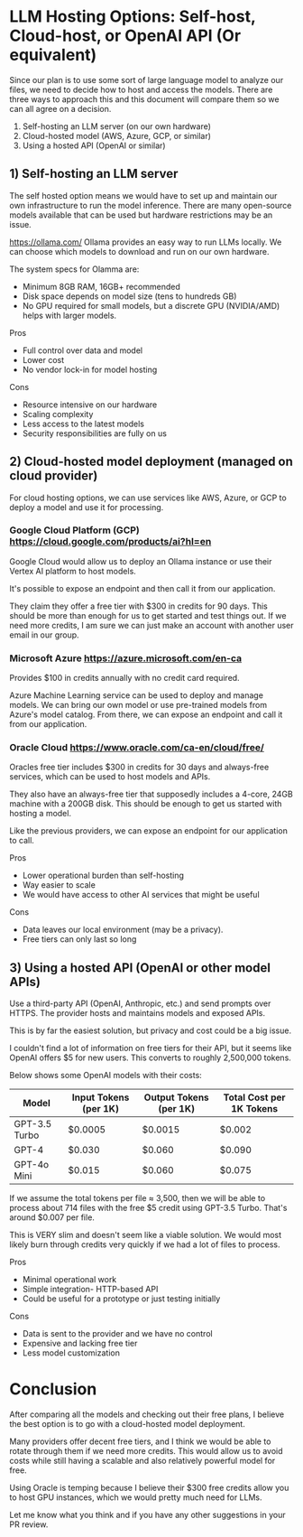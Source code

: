 # LLM Hosting Options: Self-host, Cloud-host, or OpenAI API (Or equivalent)

Since our plan is to use some sort of large language model to analyze our files, we need to decide how to host and access the models. There are three ways to approach this and this document will compare them so we can all agree on a decision.

1. Self-hosting an LLM server (on our own hardware)
2. Cloud-hosted model (AWS, Azure, GCP, or similar)
3. Using a hosted API (OpenAI or similar)

## 1) Self-hosting an LLM server

The self hosted option means we would have to set up and maintain our own infrastructure to run the model inference. There are many open-source models available that can be used but hardware restrictions may be an issue.

https://ollama.com/
Ollama provides an easy way to run LLMs locally. We can choose which models to download and run on our own hardware.

The system specs for Olamma are:
- Minimum 8GB RAM, 16GB+ recommended
- Disk space depends on model size (tens to hundreds GB)
- No GPU required for small models, but a discrete GPU (NVIDIA/AMD) helps with larger models.

Pros
- Full control over data and model
- Lower cost
- No vendor lock-in for model hosting

Cons
- Resource intensive on our hardware
- Scaling complexity
- Less access to the latest models
- Security responsibilities are fully on us

## 2) Cloud-hosted model deployment (managed on cloud provider)

For cloud hosting options, we can use services like AWS, Azure, or GCP to deploy a model and use it for processing.


### Google Cloud Platform (GCP) https://cloud.google.com/products/ai?hl=en

Google Cloud would allow us to deploy an Ollama instance or use their Vertex AI platform to host models.

It's possible to expose an endpoint and then call it from our application.

They claim they offer a free tier with $300 in credits for 90 days. This should be more than enough for us to get started and test things out. If we need more credits, I am sure we can just make an account with another user email in our group.


### Microsoft Azure https://azure.microsoft.com/en-ca

Provides $100 in credits annually with no credit card required. 

Azure Machine Learning service can be used to deploy and manage models. We can bring our own model or use pre-trained models from Azure's model catalog. From there, we can expose an endpoint and call it from our application.

### Oracle Cloud https://www.oracle.com/ca-en/cloud/free/

Oracles free tier includes $300 in credits for 30 days and always-free services, which can be used to host models and APIs. 

They also have an always-free tier that supposedly includes a 4-core, 24GB machine with a 200GB disk. This should be enough to get us started with hosting a model.

Like the previous providers, we can expose an endpoint for our application to call.

Pros
- Lower operational burden than self-hosting
- Way easier to scale
- We would have access to other AI services that might be useful

Cons
- Data leaves our local environment (may be a privacy).
- Free tiers can only last so long

## 3) Using a hosted API (OpenAI or other model APIs)

Use a third-party API (OpenAI, Anthropic, etc.) and send prompts over HTTPS. The provider hosts and maintains models and exposed APIs.

This is by far the easiest solution, but privacy and cost could be a big issue. 

I couldn't find a lot of information on free tiers for their API, but it seems like OpenAI offers $5 for new users. This converts to roughly 2,500,000 tokens. 

Below shows some OpenAI models with their costs:

| Model         | Input Tokens (per 1K) | Output Tokens (per 1K) | Total Cost per 1K Tokens |
| ------------- | --------------------- | ---------------------- | ------------------------ |
| GPT-3.5 Turbo | $0.0005               | $0.0015                | $0.002                   |
| GPT-4         | $0.030                | $0.060                 | $0.090                   |
| GPT-4o Mini   | $0.015                | $0.060                 | $0.075                   |

If we assume the total tokens per file ≈ 3,500, then we will be able to process about 714 files with the free $5 credit using GPT-3.5 Turbo. That's around $0.007 per file.

This is VERY slim and doesn't seem like a viable solution. We would most likely burn through credits very quickly if we had a lot of files to process.

Pros
- Minimal operational work
- Simple integration- HTTP-based API
- Could be useful for a prototype or just testing initially

Cons
- Data is sent to the provider and we have no control
- Expensive and lacking free tier
- Less model customization

# Conclusion

After comparing all the models and checking out their free plans, I believe the best option is to go with a cloud-hosted model deployment.

Many providers offer decent free tiers, and I think we would be able to rotate through them if we need more credits. This would allow us to avoid costs while still having a scalable and also relatively powerful model for free.

Using Oracle is temping because I believe their $300 free credits allow you to host GPU instances, which we would pretty much need for LLMs.

Let me know what you think and if you have any other suggestions in your PR review.
